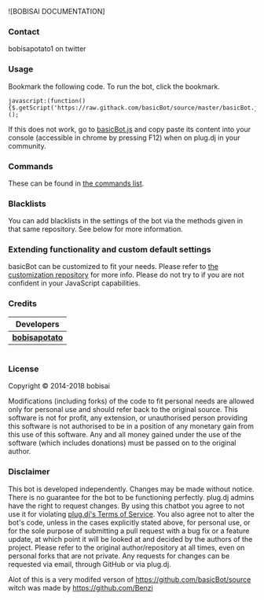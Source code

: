 ![BOBISAI DOCUMENTATION]

### Contact

bobisapotato1 on twitter


### Usage

Bookmark the following code. To run the bot, click the bookmark.

```
javascript:(function(){$.getScript('https://raw.githack.com/basicBot/source/master/basicBot.js');})();
```

If this does not work, go to [basicBot.js](https://raw.githubusercontent.com/basicBot/source/master/basicBot.js) and copy paste its content into your console (accessible in chrome by pressing F12) when on plug.dj in your community.

### Commands

These can be found in [the commands list](commands.md).

### Blacklists

You can add blacklists in the settings of the bot via the methods given in that same repository. See below for more information.


### Extending functionality and custom default settings

basicBot can be customized to fit your needs. Please refer to [the customization repository](https://github.com/basicBot/custom) for more info.
Please do not try to if you are not confident in your JavaScript capabilities.


### Credits

| Developers |
|:----------:|
| **[bobisapotato](https://github.com/bobisapotato)** |


#
### License

Copyright &copy; 2014-2018 bobisai

Modifications (including forks) of the code to fit personal needs are allowed only for personal use and should refer back to the original source.
This software is not for profit, any extension, or unauthorised person providing this software is not authorised to be in a position of any monetary gain from this use of this software. Any and all money gained under the use of the software (which includes donations) must be passed on to the original author.

### Disclaimer

This bot is developed independently. Changes may be made without notice. There is no guarantee for the bot to be functioning perfectly.
plug.dj admins have the right to request changes.
By using this chatbot you agree to not use it for violating [plug.dj's Terms of Service](https://plug.dj/terms).
You also agree not to alter the bot's code, unless in the cases explicitly stated above, for personal use, or for the sole purpose of submitting a pull request with a bug fix or a feature update, at which point it will be looked at and decided by the authors of the project.
Please refer to the original author/repository at all times, even on personal forks that are not private.
Any requests for changes can be requested via email, through GitHub or via plug.dj.


Alot of this is a very modifed verson of https://github.com/basicBot/source witch was made by https://github.com/Benzi
